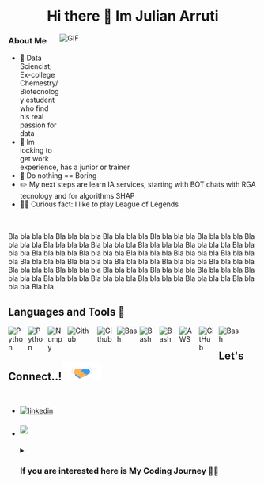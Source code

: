
<div align="center">
<h1 align="center">Hi there 👋 Im Julian Arruti </h1>
</div>

 <img align="right" alt="GIF" src="https://github.com/abhisheknaiidu/abhisheknaiidu/blob/master/code.gif?raw=true" width="400" height="256" />
 
<h3>About Me </h3> 

- 📗 Data Sciencist, Ex-college Chemestry/Biotecnology estudent who find his real passion for data
- 📲 Im locking to get work experience, has a junior or trainer
- 🎥 Do nothing == Boring
- ✏️ My next steps are learn IA services, starting with BOT chats with RGA tecnology and for algorithms SHAP
- 🧑‍🏫 Curious fact: I like to play League of Legends

<br>
<br>
Bla bla bla bla Bla bla bla bla Bla bla bla bla Bla bla bla bla Bla bla bla bla Bla bla bla bla Bla bla bla bla Bla bla bla bla Bla bla bla bla Bla bla bla bla Bla bla bla bla Bla bla bla bla Bla bla bla bla Bla bla bla bla Bla bla bla bla Bla bla bla bla Bla bla bla bla Bla bla bla bla Bla bla bla bla Bla bla bla bla Bla bla bla bla Bla bla bla bla Bla bla bla bla Bla bla bla bla Bla bla bla bla Bla bla bla bla Bla bla bla bla Bla bla bla bla Bla bla bla bla Bla bla bla bla Bla bla bla bla Bla bla bla bla Bla bla 

<h2>Languages and Tools 🧰 </h2>         
<img align="left" alt="Python" width="30px" style="padding-right:10px;" src="https://cdn.jsdelivr.net/gh/devicons/devicon@latest/icons/r/r-original.svg" />
<img align="left" alt="Python" width="30px" style="padding-right:10px;" src="https://cdn.jsdelivr.net/gh/devicons/devicon@latest/icons/python/python-original-wordmark.svg" />
<img align="left" alt="Numpy" width="30px" style="padding-right:10px;" src="https://cdn.jsdelivr.net/gh/devicons/devicon@latest/icons/numpy/numpy-original.svg" />
<img align="left" alt="Github" width="50px" style="padding-right:10px;" src="https://geo-python.github.io/site/_images/pandas_logo.png">
<img align="left" alt="Github" width="30px" style="padding-right:10px;" src="https://cdn.jsdelivr.net/gh/devicons/devicon@latest/icons/tensorflow/tensorflow-original.svg" />
<img align="left" alt="Bash" width="45px" style="padding-right:1px;" src="https://cdn.jsdelivr.net/gh/devicons/devicon@latest/icons/scikitlearn/scikitlearn-original.svg" />
<img align="left" alt="Bash" width="30px" style="padding-right:10px;" src="https://cdn.jsdelivr.net/gh/devicons/devicon@latest/icons/mysql/mysql-original-wordmark.svg" />
<img align="left" alt="Bash" width="30px" style="padding-right:10px;" src="https://cdn.jsdelivr.net/gh/devicons/devicon@latest/icons/replit/replit-original.svg" />
<img align="left" alt="AWS" width="30px" style="padding-right:10px;" src="https://cdn.jsdelivr.net/gh/devicons/devicon@latest/icons/amazonwebservices/amazonwebservices-original-wordmark.svg" />
<img align="left" alt="GitHub" width="30px" style="padding-right:10px;"  src="https://cdn.jsdelivr.net/gh/devicons/devicon@latest/icons/jupyter/jupyter-original-wordmark.svg" />
<img align="left" alt="Bash" width="45px" style="padding-right:1px;" src="https://logowik.com/content/uploads/images/google-colaboratory6512.jpg" />
<br />

          
## <b> Let's Connect..!</b><img src="https://github.com/0xAbdulKhalid/0xAbdulKhalid/raw/main/assets/mdImages/handshake.gif" width ="80">
<br>
<div align='left'>

<ul>

<li>
<a href="https://www.linkedin.com/in/julian-arruti-03290a167/" target="_blank">
<img src="https://img.shields.io/badge/linkedin:  Julian Arruti-%2300acee.svg?color=405DE6&style=for-the-badge&logo=linkedin&logoColor=white" alt=linkedin style="margin-bottom: 5px;"/>
</a>
</li>

<br>

<li>
<a href="https://mail.google.com/mail/?view=cm&fs=1&to=julianarruti006%40ejemplo.com" target="_blank">
<img src="https://img.shields.io/badge/gmail:  JulianArruti006-%23EA4335.svg?style=for-the-badge&logo=gmail&logoColor=white" t=mail style="margin-bottom: 5px;" />
</a>
</li>

<br>

<details>
 <summary><h3>If you are interested here is My Coding Journey 👨‍💻</h3></summary>
   I started my coding journey as a naive computer science student with a passion to learn everything I could about this programming world - code, unix, linux, theory. And all the while, teaching myself iOS development with a dream to build my own app, but that soon got overshadowed by my desire to excel in Java. A desire that landed me a full-stack software engineering job upon graduation. However, I had another desire I had been pursuing throughout this time - YouTube content creation. I eventually ended up quitting my software engineering job to pursue YouTube full-time, and that has been my focus ever since. But there's something that's always bothered me about my journey - abandoning my dream of building my own app to pursue the safe route, a job. Now I've already taken the leap away from that safety net into this uncomfortable, unexplored world that it being a creator. And it worked out, but again, it became comfortable. It's easier to create a video than go out on a ledge and build my own product. I do have to eat, at the end of the day, but I think it's time. It's time to get uncomfortable again. I have a burning desire to get back on the horse, and fulfill that dream younger me had of building my own app, my own product. And in order to do that, I'll be implmementing a few measures to streamline my YouTube content to focus more time on fulfilling that dream - a dream that I'll be ready to tackle in 2023 due to the measure I'm putting in place now until the end of 2022. Don't wait up, because I'm coming.
